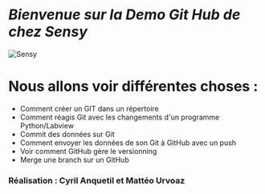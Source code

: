 ﻿# *Bienvenue sur la Demo Git Hub de chez Sensy*

![Sensy](https://i.imgur.com/B0EvP0p.jpg)

# Nous allons voir différentes choses :

- Comment créer un GIT dans un répertoire
- Comment réagis Git avec les changements d'un programme Python/Labview
- Commit des données sur Git
- Comment envoyer les données de son Git à GitHub avec un push
- Voir comment GitHub gère le versionning 
- Merge une branch sur un GitHub

### Réalisation : Cyril Anquetil et Mattéo Urvoaz
